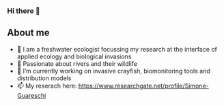 ### Hi there 👋

## About me

- 💬 I am a freshwater ecologist focussing my research at the interface of applied ecology and biological invasions
- 🌱 Passionate about rivers and their wildlife
- 🔭 I’m currently working on invasive crayfish, biomonitoring tools and distribution models
- 📫 My reserach here: https://www.researchgate.net/profile/Simone-Guareschi


<!--
**guare100/guare100** is a ✨ _special_ ✨ repository because its `README.md` (this file) appears on your GitHub profile.

Here are some ideas to get you started:

- 🔭 I’m currently working on ...
- 🌱 I’m currently learning ...
- 👯 I’m looking to collaborate on ...
- 🤔 I’m looking for help with ...
- 💬 Ask me about ...
- 📫 How to reach me: ...
- 😄 Pronouns: ...
- ⚡ Fun fact: ...
-->
